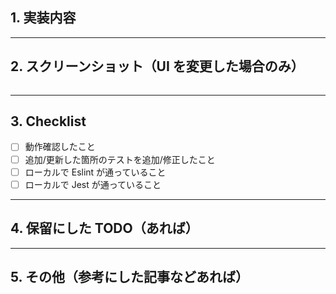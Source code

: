 ## 1. 実装内容

---

## 2. スクリーンショット（UI を変更した場合のみ）

<img src="" width="">

---

## 3. Checklist

- [ ] 動作確認したこと
- [ ] 追加/更新した箇所のテストを追加/修正したこと
- [ ] ローカルで Eslint が通っていること
- [ ] ローカルで Jest が通っていること

---

## 4. 保留にした TODO（あれば）

---

## 5. その他（参考にした記事などあれば）
